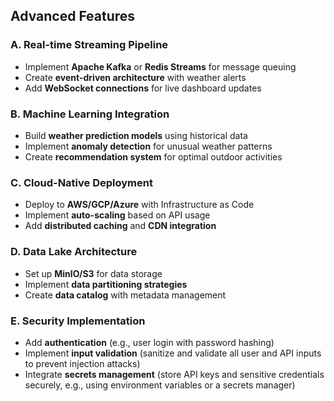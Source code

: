 ## Advanced Features

### A. Real-time Streaming Pipeline
- Implement **Apache Kafka** or **Redis Streams** for message queuing
- Create **event-driven architecture** with weather alerts
- Add **WebSocket connections** for live dashboard updates

### B. Machine Learning Integration
- Build **weather prediction models** using historical data
- Implement **anomaly detection** for unusual weather patterns
- Create **recommendation system** for optimal outdoor activities

### C. Cloud-Native Deployment
- Deploy to **AWS/GCP/Azure** with Infrastructure as Code
- Implement **auto-scaling** based on API usage
- Add **distributed caching** and **CDN integration**

### D. Data Lake Architecture
- Set up **MinIO/S3** for data storage
- Implement **data partitioning strategies**
- Create **data catalog** with metadata management

### E. Security Implementation
- Add **authentication** (e.g., user login with password hashing)
- Implement **input validation** (sanitize and validate all user and API inputs to prevent injection attacks)
- Integrate **secrets management** (store API keys and sensitive credentials securely, e.g., using environment variables or a secrets manager)